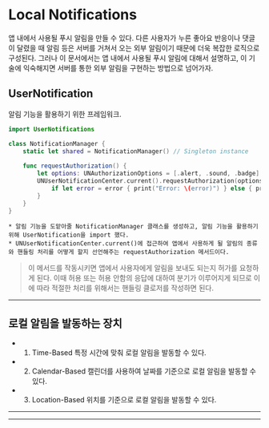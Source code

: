 #  Local Notifications
앱 내에서 사용될 푸시 알림을 만들 수 있다. 다른 사용자가 누른 좋아요 반응이나 댓글이 달렸을 때 알림 등은 서버를 거쳐서 오는 외부 알림이기 때문에 더욱 복잡한 로직으로 구성된다.
그러나 이 문서에서는 앱 내에서 사용될 푸시 알림에 대해서 설명하고, 이 기술에 익숙해지면 서버를 통한 외부 알림을 구현하는 방법으로 넘어가자.

## UserNotification
알림 기능을 활용하기 위한 프레임워크.

```Swift
import UserNotifications

class NotificationManager {
    static let shared = NotificationManager() // Singleton instance
    
    func requestAuthorization() {
        let options: UNAuthorizationOptions = [.alert, .sound, .badge]
        UNUserNotificationCenter.current().requestAuthorization(options: options) { success, error in
            if let error = error { print("Error: \(error)") } else { print("Success") }
        }
    }
}
```
    * 알림 기능을 도맡아줄 NotificationManager 클래스를 생성하고, 알림 기능을 활용하기 위해 UserNotification을 import 했다.
    * UNUserNotificationCenter.current()에 접근하여 앱에서 사용하게 될 알림의 종류와 핸들링 처리를 어떻게 할지 선언해주는 requestAuthorization 메서드이다.
> 이 메서드를 작동시키면 앱에서 사용자에게 알림을 보내도 되는지 허가를 요청하게 된다.
> 이때 허용 또는 허용 안함의 응답에 대하여 분기가 이루어지게 되므로 이에 따라 적절한 처리를 위해서는 핸들링 클로저를 작성하면 된다.

----------------------------------------------------------------------

## 로컬 알림을 발동하는 장치
* 1. Time-Based
특정 시간에 맞춰 로컬 알림을 발동할 수 있다.

* 2. Calendar-Based
캘린더를 사용하여 날짜를 기준으로 로컬 알림을 발동할 수 있다.

* 3. Location-Based
위치를 기준으로 로컬 알림을 발동할 수 있다.

----------------------------------------------------------------------



----------------------------------------------------------------------
